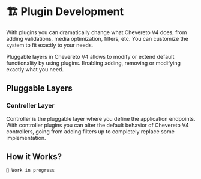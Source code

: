 # 🏗 Plugin Development

With plugins you can dramatically change what Chevereto V4 does, from adding validations, media optimization, filters, etc. You can customize the system to fit exactly to your needs.

Pluggable layers in Chevereto V4 allows to modify or extend default functionality by using plugins. Enabling adding, removing or modifying exactly what you need.

## Pluggable Layers

### Controller Layer

Controller is the pluggable layer where you define the application endpoints. With controller plugins you can alter the default behavior of Chevereto V4 controllers, going from adding filters up to completely replace some implementation.

## How it Works?

`🚧 Work in progress`
